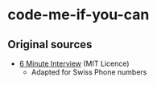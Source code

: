 # code-me-if-you-can

## Original sources

- [6 Minute Interview](https://github.com/kuoman/6-Minute_Interview/tree/master) (MIT Licence)
    - Adapted for Swiss Phone numbers
